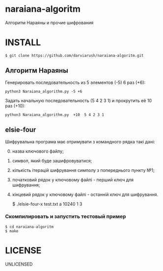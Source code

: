 # naraiana-algoritm
Алгоритм Нараяны и прочие шифрования

# INSTALL

    $ git clone https://github.com/darviarush/naraiana-algoritm.git

## Алгоритм Нараяны

Генерировать последовательность из 5 элементов (-5) 6 раз (+6):

    python3 Naraiana_algorithm.py -5 +6

Задать начальную последовательность (5 4 2 3 1) и прокрутить её 10 раз (+10):

    python3 Naraiana_algorithm.py  +10  5 4 2 3 1

## elsie-four

Шифрувальна програма має отримувати з командного рядка такі дані:

0. назва ключового файлу;
1. символ, який буде зашифровуватися;
2. кількість ітерацій шифрування симполу з попереднього пункту №1;
3. початковий рядок у ключовому файлі - перший ключ для шифрування;
4. кінцевий рядок у ключовому файлі - останній ключ для шифрування.

	$ ./elsie-four-x test.txt a 10240 1 3

### Скомпилировать и запустить тестовый пример

    $ cd naraiana-algoritm
    $ make

# LICENSE

UNLICENSED
